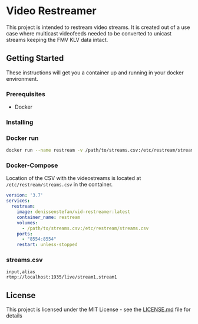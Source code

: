 # Video Restreamer

This project is intended to restream video streams. It is created out of a use case where multicast videofeeds needed to be converted to unicast streams keeping the FMV KLV data intact.

## Getting Started

These instructions will get you a container up and running in your docker environment.

### Prerequisites

- Docker

### Installing

### Docker run

```sh
docker run --name restream -v /path/to/streams.csv:/etc/restream/streams.csv -p 8554:8554 --restart unless-stopped denissenstefan/restream:latest
```

### Docker-Compose

Location of the CSV with the videostreams is located at `/etc/restream/streams.csv` in the container.

```yml
version: '3.7'
services:
  restream:
    image: denissenstefan/vid-restreamer:latest
    container_name: restream
    volumes:
      - /path/to/streams.csv:/etc/restream/streams.csv
    ports:
      - "8554:8554"
    restart: unless-stopped
```

### streams.csv

```
input,alias
rtmp://localhost:1935/live/stream1,stream1
```

## License

This project is licensed under the MIT License - see the [LICENSE.md](http://website.com) file for details
